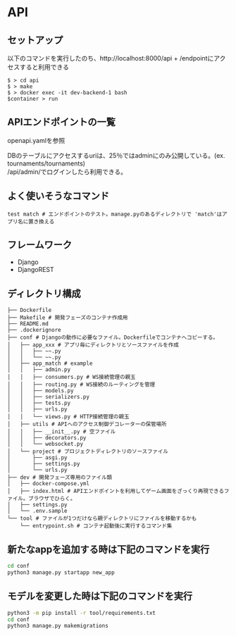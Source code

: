# API
## セットアップ
以下のコマンドを実行したのち、http://localhost:8000/api + /endpointにアクセスすると利用できる  
```
$ > cd api
$ > make
$ > docker exec -it dev-backend-1 bash
$container > run
```

## APIエンドポイントの一覧
openapi.yamlを参照

DBのテーブルにアクセスするuriは、25％ではadminにのみ公開している。(ex. tournaments/tournaments)  
/api/admin/でログインしたら利用できる。

## よく使いそうなコマンド
```
test match # エンドポイントのテスト。manage.pyのあるディレクトリで 'match'はアプリ名に置き換える
```

## フレームワーク
* Django
* DjangoREST

## ディレクトリ構成
```
├── Dockerfile
├── Makefile # 開発フェーズのコンテナ作成用
├── README.md
├── .dockerignore
├── conf # Djangoの動作に必要なファイル。Dockerfileでコンテナへコピーする。
│   ├── app_xxx # アプリ毎にディレクトリとソースファイルを作成
│   │   ├── ~~.py
│   │   └── ~~.py
│   ├── app_match # example
│   │   ├── admin.py
│   │   ├── consumers.py # WS接続管理の親玉
│   │   ├── routing.py # WS接続のルーティングを管理
│   │   ├── models.py
│   │   ├── serializers.py
│   │   ├── tests.py
│   │   ├── urls.py
│   │   └── views.py # HTTP接続管理の親玉
│   ├── utils # APIへのアクセス制御デコレーターの保管場所
│   │   ├── __init__.py # 空ファイル
│   │   ├── decorators.py
│   │   └── websocket.py
│   └── project # プロジェクトディレクトリのソースファイル
│       ├── asgi.py
│       ├── settings.py
│       └── urls.py
├── dev # 開発フェーズ専用のファイル類
│   ├── docker-compose.yml
│   ├── index.html # APIエンドポイントを利用してゲーム画面をざっくり再現できるファイル。ブラウザでひらく。
│   ├── settings.py
│   └── .env.sample
└── tool # ファイルが1つだけなら親ディレクトリにファイルを移動するかも
    └── entrypoint.sh # コンテナ起動後に実行するコマンド集
```

## 新たなappを追加する時は下記のコマンドを実行
```sh
cd conf
python3 manage.py startapp new_app
```

## モデルを変更した時は下記のコマンドを実行
```sh
python3 -m pip install -r tool/requirements.txt
cd conf
python3 manage.py makemigrations
```
